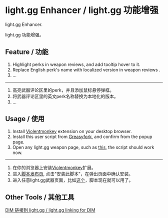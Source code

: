# light.gg Enhancer / light.gg 功能增强
light.gg Enhancer.

light.gg 功能增强。

## Feature / 功能
1. Highlight perks in weapon reviews, and add tooltip hover to it.
2. Replace English perk's name with localized version in weapon reviews .
3. ...

***

1. 高亮武器评论区里的perk，并且添加鼠标悬停弹框。
2. 将武器评论区里的英文perk名称替换为本地化的版本。
3. ...

## Usage / 使用
1. Install [Violentmonkey](https://violentmonkey.github.io/) extension on your desktop browser.
2. Install this user script from [Greasyfork](https://greasyfork.org/en/scripts/427285-light-gg-linking-for-dim?locale_override=1), and confirm from the popup page.
3. Open any light.gg weapon page, such as [this](https://www.light.gg/db/items/304659313/ignition-code/), the script should work now.

***

1. 在你的浏览器上安装[Violentmonkey](https://violentmonkey.github.io/)扩展。
2. 进入[脚本发布页](https://greasyfork.org/zh-CN/scripts/427285-light-gg-linking-for-dim?locale_override=1), 点击"安装此脚本"，在弹出页面中确认安装。
3. 进入任意light.gg武器页面，比如[这个](https://www.light.gg/db/items/304659313/ignition-code/)，脚本现在就可以用了。

## Other Tools / 其他工具
[DIM 链接到 light.gg / light.gg linking for DIM](https://greasyfork.org/scripts/427285-light-gg-linking-for-dim)